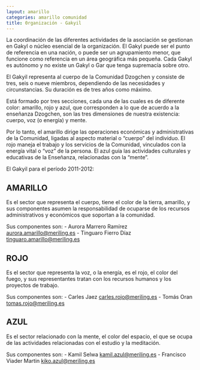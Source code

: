 ```yaml
---
layout: amarillo
categories: amarillo comunidad
title: 0rganización - Gakyil
---
```

La coordinación de las diferentes actividades de la asociación se gestionan en Gakyl o núcleo esencial de la organización. El Gakyl puede ser el punto de referencia en una nación, o puede ser un agrupamiento menor, que funcione como referencia en un área geográfica más pequeña. Cada Gakyl es autónomo y no existe un Gakyl o Gar que tenga supremacía sobre otro.

El Gakyil representa al cuerpo de la Comunidad Dzogchen y consiste de tres, seis o nueve miembros, dependiendo de las necesidades y circunstancias. Su duración es de tres años como máximo.

Está formado por tres secciones, cada una de las cuales es de diferente color: amarillo, rojo y azul, que corresponden a lo que de acuerdo a la enseñanza Dzogchen, son las tres dimensiones de nuestra existencia: cuerpo, voz (o energía) y mente.

Por lo tanto, el amarillo dirige las operaciones económicas y administrativas de la Comunidad, ligadas al aspecto material o “cuerpo” del individuo. El rojo maneja el trabajo y los servicios de la Comunidad, vinculados con la energía vital o “voz” de la persona. El azul guía las actividades culturales y educativas de la Enseñanza, relacionadas con la “mente”.

El Gakyil para el período 2011-2012:
 
AMARILLO
--------
Es el sector que representa el cuerpo, tiene el color de la tierra, amarillo, y sus componentes asumen la responsabilidad de ocuparse de los recursos administrativos y económicos que soportan a la comunidad.

Sus componentes son:
    - Aurora Marrero Ramírez <aurora.amarillo@meriling.es>
    - Tinguaro Fierro Díaz <tinguaro.amarillo@meriling.es>    
                             
ROJO
----                                   
Es el sector que representa la voz, o la energía, es el rojo, el color del fuego, y sus representantes tratan con los recursos humanos y los proyectos de trabajo. 
 
Sus componentes son:
    - Carles Jaez <carles.rojo@meriling.es>
    - Tomás Oran <tomas.rojo@meriling.es>
                      
AZUL
----
Es el sector relacionado con la mente, el color del espacio, el que se ocupa de las actividades relacionadas con el estudio y la meditación.
 
Sus componentes son:
    - Kamil Selwa <kamil.azul@meriling.es> 
    - Francisco Viader Martin <kiko.azul@meriling.es>

                           

 
